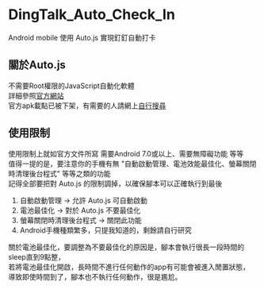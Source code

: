 # DingTalk_Auto_Check_In
Android mobile 使用 Auto.js 實現釘釘自動打卡

## 關於Auto.js
不需要Root權限的JavaScript自動化軟體  
詳細參照<a href="https://hyb1996.github.io/AutoJs-Docs/" target="_blank">官方網站</a>  
官方apk載點已被下架，有需要的人請網上<a href="https://github.com/hyb1996/Auto.js/issues/500" target="_blank">自行搜尋</a>  

## 使用限制
使用限制上就如官方文件所寫 需要Android 7.0或以上、需要無障礙功能 等等  
值得一提的是，要注意你的手機有無 "自動啟動管理、電池效能最佳化、螢幕關閉時清理後台程式" 等等之類的功能  
記得全部要把對 Auto.js 的限制調掉，以確保腳本可以正確執行到最後  
1. 自動啟動管理 → 允許 Auto.js 可自動啟動
2. 電池最佳化 → 對於 Auto.js 不要最佳化
3. 螢幕關閉時清理後台程式 → 關閉此功能
4. Android手機種類繁多，只提我知道的，剩餘請自行研究

關於電池最佳化，要調整為不要最佳化的原因是，腳本會執行很長一段時間的sleep直到9點整，  
若將電池最佳化開啟，長時間不進行任何動作的app有可能會被進入閒置狀態，  
導致即使時間到了，腳本也不執行任何動作，很是尷尬。  
